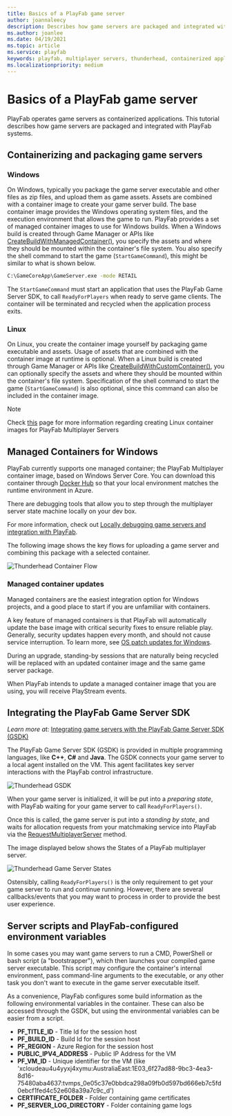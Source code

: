 ```yaml
---
title: Basics of a PlayFab game server
author: joannaleecy
description: Describes how game servers are packaged and integrated with PlayFab systems.
ms.author: joanlee
ms.date: 04/19/2021
ms.topic: article
ms.service: playfab
keywords: playfab, multiplayer servers, thunderhead, containerized applications
ms.localizationpriority: medium
---
```


# Basics of a PlayFab game server

PlayFab operates game servers as containerized applications. This tutorial describes how game servers are packaged and integrated with PlayFab systems.

## Containerizing and packaging game servers

### Windows 

On Windows, typically you package the game server executable and other files as zip files, and upload them as game assets. Assets are combined with a container image to create your game server build. The base container image provides the Windows operating system files, and the execution environment that allows the game to run. PlayFab provides a set of managed container images to use for Windows builds. 
When a Windows build is created through Game Manager or APIs like [CreateBuildWithManagedContainer()](xref:titleid.playfabapi.com.multiplayer.multiplayerserver.createbuildwithmanagedcontainer), you specify the assets and where they should be mounted within the container's file system. You also specify the shell command to start the game (`StartGameCommand`), this might be similar to what is shown below.

```cmd
C:\GameCoreApp\GameServer.exe -mode RETAIL
```

The `StartGameCommand` must start an application that uses the PlayFab Game Server SDK, to call `ReadyForPlayers` when ready to serve game clients. The container will be terminated and recycled when the application process exits.

### Linux

On Linux, you create the container image yourself by packaging game executable and assets. Usage of assets that are combined with the container image at runtime is optional. 
When a Linux build is created through Game Manager or APIs like [CreateBuildWithCustomContainer()](xref:titleid.playfabapi.com.multiplayer.multiplayerserver.createbuildwithcustomcontainer), you can optionally specify the assets and where they should be mounted within the container's file system. Specification of the shell command to start the game (`StartGameCommand`) is also optional, since this command can also be included in the container image.

> [!NOTE]
>
> Check [this](deploying-linux-based-builds.md) page for more information regarding creating Linux container images for PlayFab Multiplayer Servers

## Managed Containers for Windows

PlayFab currently supports one managed container; the PlayFab Multiplayer container image, based on Windows Server Core. You can download this container through [Docker Hub](https://hub.docker.com/r/microsoft/playfab-multiplayer/) so that your local environment matches the runtime environment in Azure.

There are debugging tools that allow you to step through the multiplayer server state machine locally on your dev box.

For more information, check out [Locally debugging game servers and integration with PlayFab](locally-debugging-game-servers-and-integration-with-playfab.md).

The following image shows the key flows for uploading a game server and combining this package with a selected container.

![Thunderhead Container Flow](media/tutorials/thunderhead-container-flow.png)

### Managed container updates

Managed containers are the easiest integration option for Windows projects, and a good place to start if you are unfamiliar with containers.

A key feature of managed containers is that PlayFab will automatically update the base image with critical security fixes to ensure reliable play. Generally, security updates happen every month, and should not cause service interruption. To learn more, see [OS patch updates for Windows](os-patch-updates.md).

During an upgrade, standing-by sessions that are naturally being recycled will be replaced with an updated container image and the same game server package.

When PlayFab intends to update a managed container image that you are using, you will receive PlayStream events.

## Integrating the PlayFab Game Server SDK

*Learn more at:* [Integrating game servers with the PlayFab Game Server SDK (GSDK)](integrating-game-servers-with-gsdk.md)

The PlayFab Game Server SDK (GSDK) is provided in multiple programming languages, like **C++**, **C#** and **Java**. The GSDK connects your game server to a local agent installed on the VM. This agent facilitates key server interactions with the PlayFab control infrastructure.

![Thunderhead GSDK](media/tutorials/thunderhead-gsdk.png)

When your game server is initialized, it will be put into a *preparing state*, with PlayFab waiting for your game server to call `ReadyForPlayers()`.

Once this is called, the game server is put into a *standing by state*, and waits for allocation requests from your matchmaking service into PlayFab via the [RequestMultiplayerServer](xref:titleid.playfabapi.com.multiplayer.multiplayerserver.requestmultiplayerserver) method.

The image displayed below shows the States of a PlayFab multiplayer server.

![Thunderhead Game Server States](media/tutorials/thunderhead-game-server-states.png)

Ostensibly, calling `ReadyForPlayers()` is the only requirement to get your game server to run and continue running. However, there are several callbacks/events that you may want to process in order to provide the best user experience.

## Server scripts and PlayFab-configured environment variables

In some cases you may want game servers to run a CMD, PowerShell or bash script (a "bootstrapper"), which then launches your compiled game server executable. This script may configure the container's internal environment, pass command-line arguments to the executable, or any other task you don't want to execute in the game server executable itself.

As a convenience, PlayFab configures some build information as the following environmental variables in the container. These can also be accessed through the GSDK, but using the environmental variables can be easier from a script.

- **PF_TITLE_ID** - Title Id for the session host
- **PF_BUILD_ID** - Build Id for the session host
- **PF_REGION** - Azure Region for the session host
- **PUBLIC_IPV4_ADDRESS** - Public IP Address for the VM
- **PF_VM_ID** - Unique identifier for the VM (like 'xcloudeau4u4yyxj4xymu:AustraliaEast:1E03_6f27ad88-9bc3-4ea3-8d16-75480aba4637:tvmps_0e05c37e0bbdca298a09fb0d597bd666eb7c5fd0ebcf1fed4c52e608a39a7c9c_d')
- **CERTIFICATE_FOLDER** - Folder containing game certificates
- **PF_SERVER_LOG_DIRECTORY** - Folder containing game logs
